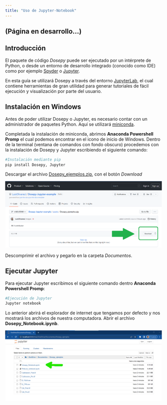 ```yaml
---
title: "Uso de Jupyter-Notebook"
---
```


## (Página en desarrollo...)

## Introducción

El paquete de código *Dosepy* puede ser ejecutado por un intérprete de Python, o desde un entorno de desarrollo integrado (conocido como IDE) como por ejemplo [Spyder](https://www.spyder-ide.org/) o [Jupyter](https://jupyter.org/).

En esta guía se utilizará Dosepy a través del entorno [JupyterLab](https://jupyter.org/), el cual contiene herramientas de gran utilidad para generar tutoriales de fácil ejecución y visualización por parte del usuario.

## Instalación en Windows

Antes de poder utilizar Dosepy o Jupyter, es necesario contar con un administrador de paquetes Python. Aquí se utilizará [miniconda](https://docs.conda.io/en/latest/miniconda.html).

Completada la instalación de miniconda, abrimos **Anaconda Powershell Promp** el cual podemos encontrar en el icono de inicio de Windows. Dentro de la terminal (ventana de comandos con fondo obscuro) procedemos con la instalación de Dosepy y Jupyter escribiendo el siguiente comando:

```bash
#Instalación mediante pip
pip install Dosepy, Jupyter
```

Descargar el archivo [Dosepy_ejemplos.zip](https://github.com/LuisOlivaresJ/Dosepy-Jupyter-example/blob/e145e35068f23ab9d46e2253e92724e26d628615/assets/Dosepy_ejemplos.zip), con el botón *Download*

![Boton_descarga](https://raw.githubusercontent.com/LuisOlivaresJ/Dosepy/V_0_3_6/docs/assets/Download_example_button.PNG)

 Descomprimir el archivo y pegarlo en la carpeta *Documentos*. 

## Ejecutar Jupyter

Para ejecutar Jupyter escribimos el siguiente comando dentro **Anaconda Powershell Promp**:

```bash
#Ejecución de Jupyter
Jupyter notebook
```

Lo anterior abrirá el explorador de internet que tengamos por defecto y nos mostrará los archivos de nuestra computadora. Abrir el archivo **Dosepy_Notebook.ipynb**.

![Jupyter_file](https://raw.githubusercontent.com/LuisOlivaresJ/Dosepy/V_0_3_6/docs/assets/Jupyter_file_explorer.png)